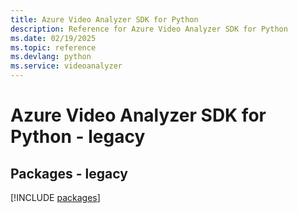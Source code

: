 ```yaml
---
title: Azure Video Analyzer SDK for Python
description: Reference for Azure Video Analyzer SDK for Python
ms.date: 02/19/2025
ms.topic: reference
ms.devlang: python
ms.service: videoanalyzer
---
```

# Azure Video Analyzer SDK for Python - legacy
## Packages - legacy
[!INCLUDE [packages](video-analyzer-index.md)]